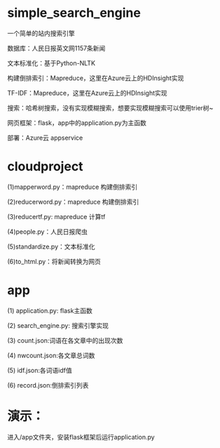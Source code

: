 # simple_search_engine
一个简单的站内搜索引擎

数据库：人民日报英文网1157条新闻

文本标准化：基于Python-NLTK

构建倒排索引：Mapreduce，这里在Azure云上的HDInsight实现

TF-IDF：Mapreduce，这里在Azure云上的HDInsight实现

搜索：哈希树搜索，没有实现模糊搜索，想要实现模糊搜索可以使用trier树~

网页框架：flask，app中的application.py为主函数

部署：Azure云 appservice

# cloudproject
(1)mapperword.py：mapreduce 构建倒排索引

(2)reducerword.py：mapreduce 构建倒排索引

(3)reducertf.py: mapreduce 计算tf

(4)people.py：人民日报爬虫

(5)standardize.py：文本标准化

(6)to_html.py：将新闻转换为网页

# app
(1) application.py: flask主函数

(2) search_engine.py: 搜索引擎实现

(3) count.json:词语在各文章中的出现次数

(4) nwcount.json:各文章总词数

(5) idf.json:各词语idf值

(6) record.json:倒排索引列表

# 演示：
  进入/app文件夹，安装flask框架后运行application.py
